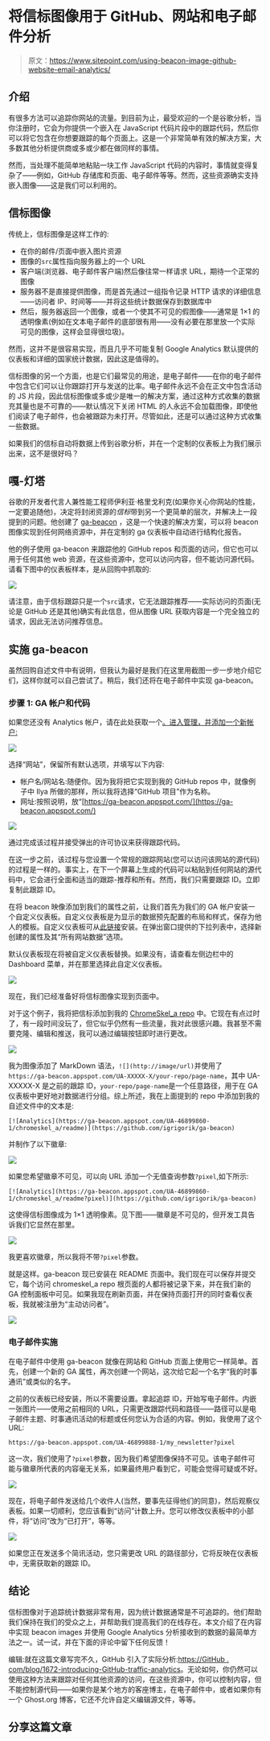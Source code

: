 # 将信标图像用于 GitHub、网站和电子邮件分析

> 原文：<https://www.sitepoint.com/using-beacon-image-github-website-email-analytics/>

## 介绍

有很多方法可以追踪你网站的流量。到目前为止，最受欢迎的一个是谷歌分析，当你注册时，它会为你提供一个嵌入在 JavaScript 代码片段中的跟踪代码，然后你可以将它包含在你想要跟踪的每个页面上。这是一个非常简单有效的解决方案，大多数其他分析提供商或多或少都在做同样的事情。

然而，当处理不能简单地粘贴一块工作 JavaScript 代码的内容时，事情就变得复杂了——例如，GitHub 存储库和页面、电子邮件等等。然而，这些资源确实支持嵌入图像——这是我们可以利用的。

## 信标图像

传统上，信标图像是这样工作的:

*   在你的邮件/页面中嵌入图片资源
*   图像的`src`属性指向服务器上的一个 URL
*   客户端(浏览器、电子邮件客户端)然后像往常一样请求 URL，期待一个正常的图像
*   服务器不是直接提供图像，而是首先通过一组指令记录 HTTP 请求的详细信息——访问者 IP、时间等——并将这些统计数据保存到数据库中
*   然后，服务器返回一个图像，或者一个使其不可见的假图像——通常是 1×1 的透明像素(例如在文本电子邮件的底部很有用——没有必要在那里放一个实际可见的图像，这样会显得很垃圾)。

然而，这并不是很容易实现，而且几乎不可能复制 Google Analytics 默认提供的仪表板和详细的国家统计数据，因此这是值得的。

信标图像的另一个方面，也是它们最常见的用途，是电子邮件——在你的电子邮件中包含它们可以让你跟踪打开与发送的比率。电子邮件永远不会在正文中包含活动的 JS 片段，因此信标图像或多或少是唯一的解决方案，通过这种方式收集的数据充其量也是不可靠的——默认情况下关闭 HTML 的人永远不会加载图像，即使他们阅读了电子邮件，也会被跟踪为未打开。尽管如此，还是可以通过这种方式收集一些数据。

如果我们的信标自动将数据上传到谷歌分析，并在一个定制的仪表板上为我们展示出来，这不是很好吗？

## 嘎-灯塔

谷歌的开发者代言人兼性能工程师伊利亚·格里戈利克(如果你关心你网站的性能，一定要追随他)，决定将封闭资源的*信标*带到另一个更简单的层次，并解决上一段提到的问题。他创建了 [ga-beacon](https://github.com/igrigorik/ga-beacon) ，这是一个快速的解决方案，可以将 beacon 图像实现到任何网络资源中，并在定制的 ga 仪表板中自动进行结构化报告。

他的例子使用 ga-beacon 来跟踪他的 GitHub repos 和页面的访问，但它也可以用于任何其他 web 资源，在这些资源中，您可以访问内容，但不能访问源代码。请看下图中的仪表板样本，是从回购中抓取的:

![](img/3cc637e3e8a71fd5a02541734c8c573c.png)

请注意，由于信标跟踪只是一个`src`请求，它无法跟踪推荐——实际访问的页面(无论是 GitHub 还是其他)确实有此信息，但从图像 URL 获取内容是一个完全独立的请求，因此无法访问推荐信息。

## 实施 ga-beacon

虽然回购自述文件中有说明，但我认为最好是我们在这里用截图一步一步地介绍它们，这样你就可以自己尝试了。稍后，我们还将在电子邮件中实现 ga-beacon。

### 步骤 1: GA 帐户和代码

如果您还没有 Analytics 帐户，请在此处获取一个[。进入管理，并添加一个新帐户:](http://www.google.com/analytics/)

![](img/68255b785cf178c20ce64a7cee408507.png)

选择“网站”，保留所有默认选项，并填写以下内容:

*   帐户名/网站名:随便你。因为我将把它实现到我的 GitHub repos 中，就像例子中 Ilya 所做的那样，所以我将选择“GitHub 项目”作为名称。
*   网址:按照说明，放“[https://ga-beacon.appspot.com/](https://ga-beacon.appspot.com/)

![](img/3baca1247e8f130413396a395c78456d.png)

通过完成该过程并接受弹出的许可协议来获得跟踪代码。

在这一步之前，该过程与您设置一个常规的跟踪网站(您可以访问该网站的源代码)的过程是一样的。事实上，在下一个屏幕上生成的代码可以粘贴到任何网站的源代码中，它会进行全面和适当的跟踪-推荐和所有。然而，我们只需要跟踪 ID。立即复制此跟踪 ID。

在将 beacon 映像添加到我们的属性之前，让我们首先为我们的 GA 帐户安装一个自定义仪表板。自定义仪表板是为显示的数据预先配置的布局和样式，保存为他人的模板。自定义仪表板可从[此链接](https://www.google.com/analytics/web/importing#importing/a46800313w77913436p80554334/%3F_.objectId%3DMQS4cmZdSh2OWUVqRntqXQ%26_.selectedProfile%3D/)安装。在弹出窗口提供的下拉列表中，选择新创建的属性及其“所有网站数据”选项。

默认仪表板现在将被自定义仪表板替换。如果没有，请查看左侧边栏中的 Dashboard 菜单，并在那里选择此自定义仪表板。

![](img/a0d397b34598886677440ee3acae9f9e.png)

现在，我们已经准备好将信标图像实现到页面中。

对于这个例子，我将把信标添加到我的 [ChromeSkel_a repo](https://github.com/Swader/ChromeSkel_a/) 中。它现在有点过时了，有一段时间没玩了，但它似乎仍然有一些流量，我对此很感兴趣。我甚至不需要克隆、编辑和推送，我可以通过编辑按钮即时进行更改。

![](img/93db2adf49c8d0bd8eff30529343f862.png)

我为图像添加了 MarkDown 语法，`![](http://image/url)`并使用了`https://ga-beacon.appspot.com/UA-XXXXX-X/your-repo/page-name`，其中 UA-XXXXX-X 是之前的跟踪 ID，`your-repo/page-name`是一个任意路径，用于在 GA 仪表板中更好地对数据进行分组。综上所述，我在上面提到的 repo 中添加到我的自述文件中的文本是:

```
[![Analytics](https://ga-beacon.appspot.com/UA-46899860-1/chromeskel_a/readme)](https://github.com/igrigorik/ga-beacon)
```

并制作了以下徽章:

![](img/fc39c1c3cb2d30ab0be2dd5c51db5928.png)

如果您希望徽章不可见，可以向 URL 添加一个无值查询参数`?pixel`,如下所示:

```
[![Analytics](https://ga-beacon.appspot.com/UA-46899860-1/chromeskel_a/readme?pixel)](https://github.com/igrigorik/ga-beacon)
```

这使得信标图像成为 1×1 透明像素。见下图——徽章是不可见的，但开发工具告诉我们它显然在那里。

![](img/b3ba2075c6d6b154585c3f6d23be16f7.png)

我更喜欢徽章，所以我将不带`?pixel`参数。

就是这样。ga-beacon 现已安装在 README 页面中。我们现在可以保存并提交它，每个访问 chromeskel_a repo 根页面的人都将被记录下来，并在我们新的 GA 控制面板中可见。如果我现在刷新页面，并在保持页面打开的同时查看仪表板，我就被注册为“主动访问者”。

![](img/afccb9940f1f7d974bb31cf476b088ed.png)

### 电子邮件实施

在电子邮件中使用 ga-beacon 就像在网站和 GitHub 页面上使用它一样简单。首先，创建一个新的 GA 属性，再次创建一个网站，这次给它起一个名字“我的时事通讯”或类似的名字。

之前的仪表板已经安装，所以不需要设置。拿起追踪 ID，开始写电子邮件。内嵌一张图片——使用之前相同的 URL，只需更改跟踪代码和路径——路径可以是电子邮件主题、时事通讯活动的标题或任何您认为合适的内容。例如，我使用了这个 URL:

```
https://ga-beacon.appspot.com/UA-46899888-1/my_newsletter?pixel
```

这一次，我们使用了`?pixel`参数，因为我们希望图像保持不可见。该电子邮件可能与徽章所代表的内容毫无关系，如果最终用户看到它，可能会觉得可疑或不好。

![](img/4d594c2125146fa0d27898e0172e4b77.png)

现在，将电子邮件发送给几个收件人(当然，要事先征得他们的同意)，然后观察仪表板。如果一切顺利，您应该看到“访问”计数上升。您可以修改仪表板中的小部件，将“访问”改为“已打开”，等等。

![](img/0b55f65f2f6e75faffe664f9b8468b8f.png)

如果您正在发送多个简讯活动，您只需更改 URL 的路径部分，它将反映在仪表板中，无需获取新的跟踪 ID。

## 结论

信标图像对于追踪统计数据非常有用，因为统计数据通常是不可追踪的。他们帮助我们保持在我们的受众之上，并帮助我们提高我们的在线存在。本文介绍了在内容中实现 beacon images 并使用 Google Analytics 分析接收到的数据的最简单方法之一。试一试，并在下面的评论中留下任何反馈！

编辑:就在这篇文章写完不久，GitHub 引入了实际分析:[https://GitHub . com/blog/1672-introducing-GitHub-traffic-analytics](https://github.com/blog/1672-introducing-github-traffic-analytics)。无论如何，你仍然可以使用这种方法来跟踪对任何其他资源的访问，在这些资源中，你可以控制内容，但不能控制源代码——如果你是某个地方的客座博主，在电子邮件中，或者如果你有一个 Ghost.org 博客，它还不允许自定义编辑源文件，等等。

## 分享这篇文章